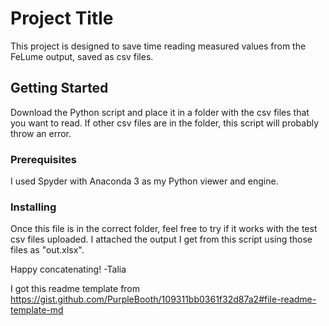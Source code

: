 # Project Title

This project is designed to save time reading measured values from the FeLume output, saved as csv files.

## Getting Started

Download the Python script and place it in a folder with the csv files that you want to read. If other csv files are in the folder, this script will probably throw an error.

### Prerequisites

I used Spyder with Anaconda 3 as my Python viewer and engine. 

### Installing

Once this file is in the correct folder, feel free to try if it works with the test csv files uploaded.
I attached the output I get from this script using those files as "out.xlsx".



Happy concatenating!
-Talia


I got this readme template from https://gist.github.com/PurpleBooth/109311bb0361f32d87a2#file-readme-template-md




